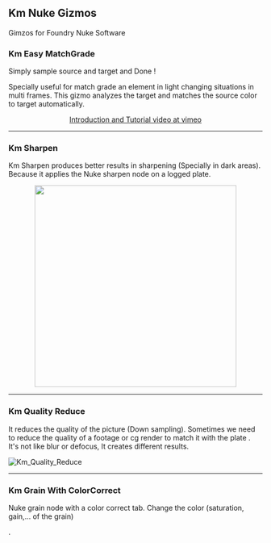 ## Km Nuke Gizmos
Gimzos for Foundry Nuke Software

### Km Easy MatchGrade
Simply sample source and target and Done !

Specially useful for match grade an element in light changing situations in multi frames. This gizmo analyzes the target and matches the source color to target automatically.

<p align="center">
<a href="https://vimeo.com/666079223" target="_blank">Introduction and Tutorial video at vimeo</a>
</p>

----

### Km Sharpen
Km Sharpen produces better results in sharpening (Specially in dark areas). Because it applies the Nuke sharpen node on a logged plate.
<p align="center">
<img src="https://user-images.githubusercontent.com/93508495/149500216-a504fa32-f62a-4ab6-ba9f-f5d424d938e8.gif" width="400">
</p>

----

### Km Quality Reduce
It reduces the quality of the picture  (Down sampling).
Sometimes we need to reduce the quality of a footage or cg render to match it with the plate
.
It's not like blur or defocus, It creates different results.

![Km_Quality_Reduce](https://user-images.githubusercontent.com/93508495/149486657-2f1c92de-a1be-430d-9924-d0d325edd8c3.jpg)


----

### Km Grain With ColorCorrect
Nuke grain node with a color correct tab. Change the color (saturation, gain,... of the grain)

.